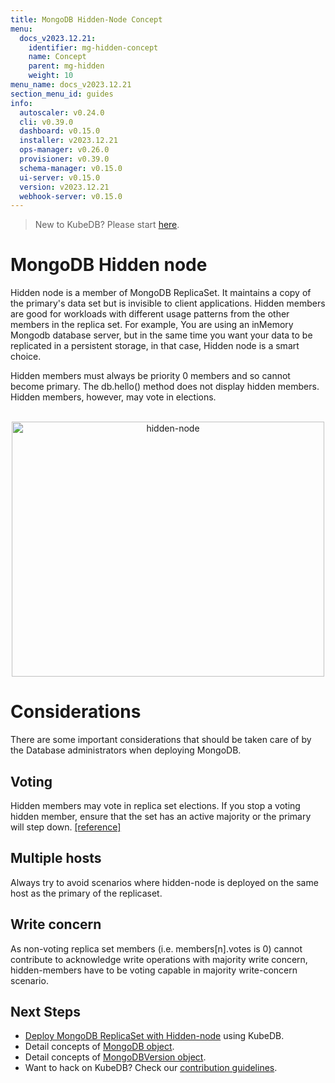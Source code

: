 ```yaml
---
title: MongoDB Hidden-Node Concept
menu:
  docs_v2023.12.21:
    identifier: mg-hidden-concept
    name: Concept
    parent: mg-hidden
    weight: 10
menu_name: docs_v2023.12.21
section_menu_id: guides
info:
  autoscaler: v0.24.0
  cli: v0.39.0
  dashboard: v0.15.0
  installer: v2023.12.21
  ops-manager: v0.26.0
  provisioner: v0.39.0
  schema-manager: v0.15.0
  ui-server: v0.15.0
  version: v2023.12.21
  webhook-server: v0.15.0
---
```


> New to KubeDB? Please start [here](/docs/v2023.12.21/README).

# MongoDB Hidden node

Hidden node is a member of MongoDB ReplicaSet. It maintains a copy of the primary's data set but is invisible to client applications. Hidden members are good for workloads with different usage patterns from the other members in the replica set. For example, You are using an inMemory Mongodb database server, but in the same time you want your data to be replicated in a persistent storage, in that case, Hidden node is a smart choice.

Hidden members must always be priority 0 members and so cannot become primary. The db.hello() method does not display hidden members. Hidden members, however, may vote in elections.

<p align="center">
  <img alt="hidden-node"  src="/docs/v2023.12.21/images/mongodb/hidden.png" width="500" height="408">
</p>

# Considerations
There are some important considerations that should be taken care of by the Database administrators when deploying MongoDB. 

## Voting
Hidden members may vote in replica set elections. If you stop a voting hidden member, ensure that the set has an active majority or the primary will step down. [[reference]](https://www.mongodb.com/docs/manual/core/replica-set-hidden-member/#voting)

## Multiple hosts 
Always try to avoid scenarios where hidden-node is deployed on the same host as the primary of the replicaset.

## Write concern
As non-voting replica set members (i.e. members[n].votes is 0) cannot contribute to acknowledge write operations with majority write concern, hidden-members have to be voting capable in majority write-concern scenario.


## Next Steps

- [Deploy MongoDB ReplicaSet with Hidden-node](/docs/v2023.12.21/guides/mongodb/hidden-node/replicaset) using KubeDB.
- Detail concepts of [MongoDB object](/docs/v2023.12.21/guides/mongodb/concepts/mongodb).
- Detail concepts of [MongoDBVersion object](/docs/v2023.12.21/guides/mongodb/concepts/catalog).
- Want to hack on KubeDB? Check our [contribution guidelines](/docs/v2023.12.21/CONTRIBUTING).
